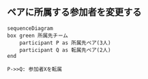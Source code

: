 ## ペアに所属する参加者を変更する

```mermaid
sequenceDiagram
box green 所属先チーム
    participant P as 所属先ペア(3人)
    participant Q as 転属先ペア(2人)
end

P->>Q: 参加者Xを転属
```
